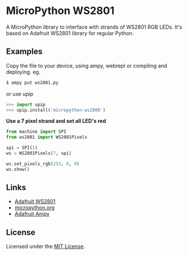 # MicroPython WS2801

A MicroPython library to interface with strands of WS2801 RGB LEDs. It's based
on Adafruit WS2801 library for regular Python.

## Examples

Copy the file to your device, using ampy, webrepl or compiling and deploying. eg.

```bash
$ ampy put ws2801.py
```

or use upip
```python
>>> import upip
>>> upip.install('micropython-ws2800')
```

**Use a 7 pixel strand and set all LED's red**
```python
from machine import SPI
from ws2801 import WS2801Pixels

spi = SPI(1)
ws = WS2801Pixels(7, spi)

ws.set_pixels_rgb(255, 0, 0)
ws.show()
```

## Links

* [Adafruit WS2801](https://github.com/adafruit/Adafruit_Python_WS2801)
* [micropython.org](http://micropython.org)
* [Adafruit Ampy](https://learn.adafruit.com/micropython-basics-load-files-and-run-code/install-ampy)

## License

Licensed under the [MIT License](http://opensource.org/licenses/MIT).
